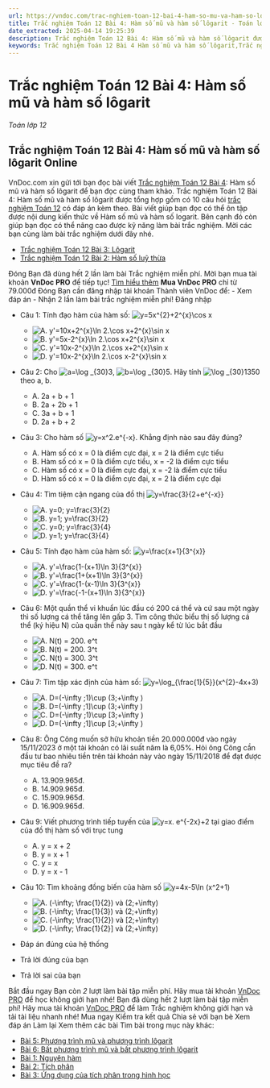 ```yaml
---
url: https://vndoc.com/trac-nghiem-toan-12-bai-4-ham-so-mu-va-ham-so-logarit-291590
title: Trắc nghiệm Toán 12 Bài 4: Hàm số mũ và hàm số lôgarit - Toán lớp 12 - VnDoc.com
date_extracted: 2025-04-14 19:25:39
description: Trắc nghiệm Toán 12 Bài 4: Hàm số mũ và hàm số lôgarit được VnDoc.com sưu tầm và xin gửi tới bạn đọc cùng tham khảo.
keywords: Trắc nghiệm Toán 12 Bài 4 Hàm số mũ và hàm số lôgarit,Trắc nghiệm Toán 12 Bài 4,Hàm số mũ và hàm số lôgarit,trắc nghiệm toán 12,toán 12,toán 12 bài 4
---
```


# Trắc nghiệm Toán 12 Bài 4: Hàm số mũ và hàm số lôgarit
 _Toán lớp 12_
## Trắc nghiệm Toán 12 Bài 4: Hàm số mũ và hàm số lôgarit Online
VnDoc.com xin gửi tới bạn đọc bài viết [Trắc nghiệm Toán 12 Bài 4](<https://vndoc.com/trac-nghiem-toan-12-bai-4-ham-so-mu-va-ham-so-logarit-291590>): Hàm số mũ và hàm số lôgarit để bạn đọc cùng tham khảo.
Trắc nghiệm Toán 12 Bài 4: Hàm số mũ và hàm số lôgarit được tổng hợp gồm có 10 câu hỏi [trắc nghiệm Toán 12](<https://vndoc.com/test-mon-toan-lop12>) có đáp án kèm theo. Bài viết giúp bạn đọc có thể ôn tập được nội dung kiến thức về Hàm số mũ và hàm số logarit. Bên cạnh đó còn giúp bạn đọc có thể nâng cao được kỹ năng làm bài trắc nghiệm. Mời các bạn cùng làm bài trắc nghiệm dưới đây nhé.
  * [Trắc nghiệm Toán 12 Bài 3: Lôgarit](<https://vndoc.com/trac-nghiem-toan-12-bai-3-logarit-291588>)
  * [Trắc nghiệm Toán 12 Bài 2: Hàm số luỹ thừa](<https://vndoc.com/trac-nghiem-toan-12-bai-2-ham-so-luy-thua-291585>)

Đóng
Bạn đã dùng hết 2 lần làm bài Trắc nghiệm miễn phí. Mời bạn mua tài khoản **VnDoc PRO** để tiếp tục\! [Tìm hiểu thêm](</pro>)
**Mua VnDoc PRO** chỉ từ 79.000đ
Đóng
Bạn cần đăng nhập tài khoản Thành viên VnDoc để:
\- Xem đáp án
\- Nhận 2 lần làm bài trắc nghiệm miễn phí\!
Đăng nhập 
  * Câu 1:
Tính đạo hàm của hàm số: ![y=5x^{2}+2^{x}\\cos x](https://tex.vdoc.vn?tex=y%3D5x%5E%7B2%7D%2B2%5E%7Bx%7D%5Ccos%20x)
    * ![A. y'=10x+2^{x}\\ln 2.\\cos x+2^{x}\\sin x](https://tex.vdoc.vn?tex=A.%20y'%3D10x%2B2%5E%7Bx%7D%5Cln%202.%5Ccos%20x%2B2%5E%7Bx%7D%5Csin%20x)
    * ![B. y'=5x-2^{x}\\ln 2.\\cos x+2^{x}\\sin x](https://tex.vdoc.vn?tex=B.%20y'%3D5x-2%5E%7Bx%7D%5Cln%202.%5Ccos%20x%2B2%5E%7Bx%7D%5Csin%20x)
    * ![C. y'=10x-2^{x}\\ln 2.\\cos x+2^{x}\\sin x](https://tex.vdoc.vn?tex=C.%20y'%3D10x-2%5E%7Bx%7D%5Cln%202.%5Ccos%20x%2B2%5E%7Bx%7D%5Csin%20x)
    * ![D. y'=10x-2^{x}\\ln 2.\\cos x-2^{x}\\sin x](https://tex.vdoc.vn?tex=D.%20y'%3D10x-2%5E%7Bx%7D%5Cln%202.%5Ccos%20x-2%5E%7Bx%7D%5Csin%20x)
  * Câu 2:
Cho ![a=\\log _{30}3](https://tex.vdoc.vn?tex=a%3D%5Clog%20_%7B30%7D3), ![b=\\log _{30}5](https://tex.vdoc.vn?tex=b%3D%5Clog%20_%7B30%7D5). Hãy tính ![\\log _{30}1350](https://tex.vdoc.vn?tex=%5Clog%20_%7B30%7D1350) theo a, b.
    * A. 2a + b + 1
    * B. 2a + 2b + 1
    * C. 3a + b + 1
    * D. 2a + b + 2
  * Câu 3:
Cho hàm số ![y=x^2.e^{-x}](https://tex.vdoc.vn?tex=y%3Dx%5E2.e%5E%7B-x%7D). Khẳng định nào sau đây đúng?
    * A. Hàm số có x = 0 là điểm cực đại, x = 2 là điểm cực tiểu
    * B. Hàm số có x = 0 là điểm cực tiểu, x = -2 là điểm cực tiểu
    * C. Hàm số có x = 0 là điểm cực đại, x = -2 là điểm cực tiểu
    * D. Hàm số có x = 0 là điểm cực đại, x = 2 là điểm cực đại
  * Câu 4:
Tìm tiệm cận ngang của đồ thị ![y=\\frac{3}{2+e^{-x}}](https://tex.vdoc.vn?tex=y%3D%5Cfrac%7B3%7D%7B2%2Be%5E%7B-x%7D%7D)
    * ![A. y=0; y=\\frac{3}{2}](https://tex.vdoc.vn?tex=A.%20y%3D0%3B%20y%3D%5Cfrac%7B3%7D%7B2%7D)
    * ![B. y=1; y=\\frac{3}{2}](https://tex.vdoc.vn?tex=B.%20y%3D1%3B%20y%3D%5Cfrac%7B3%7D%7B2%7D)
    * ![C. y=0; y=\\frac{3}{4}](https://tex.vdoc.vn?tex=C.%20y%3D0%3B%20y%3D%5Cfrac%7B3%7D%7B4%7D)
    * ![D. y=1; y=\\frac{3}{4}](https://tex.vdoc.vn?tex=D.%20y%3D1%3B%20y%3D%5Cfrac%7B3%7D%7B4%7D)
  * Câu 5:
Tính đạo hàm của hàm số: ![y=\\frac{x+1}{3^{x}}](https://tex.vdoc.vn?tex=y%3D%5Cfrac%7Bx%2B1%7D%7B3%5E%7Bx%7D%7D)
    * ![A. y'=\\frac{1-\(x+1\)\\ln 3}{3^{x}}](https://tex.vdoc.vn?tex=A.%20y'%3D%5Cfrac%7B1-\(x%2B1\)%5Cln%203%7D%7B3%5E%7Bx%7D%7D)
    * ![B. y'=\\frac{1+\(x+1\)\\ln 3}{3^{x}}](https://tex.vdoc.vn?tex=B.%20y'%3D%5Cfrac%7B1%2B\(x%2B1\)%5Cln%203%7D%7B3%5E%7Bx%7D%7D)
    * ![C. y'=\\frac{1-\(x-1\)\\ln 3}{3^{x}}](https://tex.vdoc.vn?tex=C.%20y'%3D%5Cfrac%7B1-\(x-1\)%5Cln%203%7D%7B3%5E%7Bx%7D%7D)
    * ![D. y'=\\frac{-1-\(x+1\)\\ln 3}{3^{x}}](https://tex.vdoc.vn?tex=D.%20y'%3D%5Cfrac%7B-1-\(x%2B1\)%5Cln%203%7D%7B3%5E%7Bx%7D%7D)
  * Câu 6:
Một quần thể vi khuẩn lúc đầu có 200 cá thể và cứ sau một ngày thì số lượng cá thể tăng lên gấp 3. Tìm công thức biểu thị số lượng cá thể \(ký hiệu N\) của quần thể này sau t ngày kể từ lúc bắt đầu
    * ![A. N\(t\) = 200. e^t](https://tex.vdoc.vn?tex=A.%20N\(t\)%20%3D%20200.%20e%5Et)
    * ![B. N\(t\) = 200. 3^t](https://tex.vdoc.vn?tex=B.%20N\(t\)%20%3D%20200.%203%5Et)
    * ![C. N\(t\) = 300. 3^t](https://tex.vdoc.vn?tex=C.%20N\(t\)%20%3D%20300.%203%5Et)
    * ![D. N\(t\) = 300. e^t](https://tex.vdoc.vn?tex=D.%20N\(t\)%20%3D%20300.%20e%5Et)
  * Câu 7:
Tìm tập xác định của hàm số: ![y=\\log_{\\frac{1}{5}}\(x^{2}-4x+3\)](https://tex.vdoc.vn?tex=y%3D%5Clog_%7B%5Cfrac%7B1%7D%7B5%7D%7D\(x%5E%7B2%7D-4x%2B3\))
    * ![A. D=\(-\\infty ;1\)\\cup \(3;+\\infty \)](https://tex.vdoc.vn?tex=A.%20D%3D\(-%5Cinfty%20%3B1\)%5Ccup%20\(3%3B%2B%5Cinfty%20\))
    * ![B. D=\(-\\infty ;1\]\\cup \(3;+\\infty \)](https://tex.vdoc.vn?tex=B.%20D%3D\(-%5Cinfty%20%3B1%5D%5Ccup%20\(3%3B%2B%5Cinfty%20\))
    * ![C. D=\(-\\infty ;1\)\\cup \[3;+\\infty \)](https://tex.vdoc.vn?tex=C.%20D%3D\(-%5Cinfty%20%3B1\)%5Ccup%20%5B3%3B%2B%5Cinfty%20\))
    * ![D. D=\(-\\infty ;1\]\\cup \[3;+\\infty \)](https://tex.vdoc.vn?tex=D.%20D%3D\(-%5Cinfty%20%3B1%5D%5Ccup%20%5B3%3B%2B%5Cinfty%20\))
  * Câu 8:
Ông Công muốn sở hữu khoản tiền 20.000.000đ vào ngày 15/11/2023 ở một tài khoản có lãi suất năm là 6,05%. Hỏi ông Công cần đầu tư bao nhiêu tiền trên tài khoản này vào ngày 15/11/2018 để đạt được mục tiêu đề ra?
    * A. 13.909.965đ.
    * B. 14.909.965đ.
    * C. 15.909.965đ.
    * D. 16.909.965đ.
  * Câu 9:
Viết phương trình tiếp tuyến của ![y=x. e^{-2x}+2](https://tex.vdoc.vn?tex=y%3Dx.%20e%5E%7B-2x%7D%2B2) tại giao điểm của đồ thị hàm số với trục tung
    * A. y = x + 2
    * B. y = x + 1
    * C. y = x
    * D. y = x - 1
  * Câu 10:
Tìm khoảng đồng biến của hàm số ![y=4x-5\\ln \(x^2+1\)](https://tex.vdoc.vn?tex=y%3D4x-5%5Cln%20\(x%5E2%2B1\))
    * ![A. \(-\\infty; \\frac{1}{2}\) và \(2;+\\infty\)](https://tex.vdoc.vn?tex=A.%20\(-%5Cinfty%3B%20%5Cfrac%7B1%7D%7B2%7D\)%20v%C3%A0%20\(2%3B%2B%5Cinfty\))
    * ![B. \(-\\infty; \\frac{1}{3}\) và \(2;+\\infty\)](https://tex.vdoc.vn?tex=B.%20\(-%5Cinfty%3B%20%5Cfrac%7B1%7D%7B3%7D\)%20v%C3%A0%20\(2%3B%2B%5Cinfty\))
    * ![C. \(-\\infty; \\frac{1}{2}\) và \[2;+\\infty\)](https://tex.vdoc.vn?tex=C.%20\(-%5Cinfty%3B%20%5Cfrac%7B1%7D%7B2%7D\)%20v%C3%A0%20%5B2%3B%2B%5Cinfty\))
    * ![D. \(-\\infty; \\frac{1}{2}\] và \(2;+\\infty\)](https://tex.vdoc.vn?tex=D.%20\(-%5Cinfty%3B%20%5Cfrac%7B1%7D%7B2%7D%5D%20v%C3%A0%20\(2%3B%2B%5Cinfty\))

  * Đáp án đúng của hệ thống
  * Trả lời đúng của bạn
  * Trả lời sai của bạn

Bắt đầu ngay
Bạn còn _2_ lượt làm bài tập miễn phí. Hãy mua tài khoản [VnDoc PRO](</pro>) để học không giới hạn nhé\!  Bạn đã dùng hết 2 lượt làm bài tập miễn phí\! Hãy mua tài khoản [VnDoc PRO](</pro>) để làm Trắc nghiệm không giới hạn và tải tài liệu nhanh nhé\!  Mua ngay
Kiểm tra kết quả Chia sẻ với bạn bè Xem đáp án Làm lại
Xem thêm các bài Tìm bài trong mục này khác:
  * [Bài 5: Phương trình mũ và phương trình lôgarit](</trac-nghiem-toan-12-bai-5-phuong-trinh-mu-va-phuong-trinh-logarit-291594>)
  * [Bài 6: Bất phương trình mũ và bất phương trình lôgarit](</trac-nghiem-toan-12-bai-6-bat-phuong-trinh-mu-va-bat-phuong-trinh-logarit-291595>)
  * [Bài 1: Nguyên hàm](</trac-nghiem-toan-12-bai-1-nguyen-ham-291600>)
  * [Bài 2: Tích phân](</trac-nghiem-toan-12-bai-2-tich-phan-291602>)
  * [Bài 3: Ứng dụng của tích phân trong hình học](</trac-nghiem-toan-12-bai-3-ung-dung-cua-tich-phan-trong-hinh-hoc-291613>)

